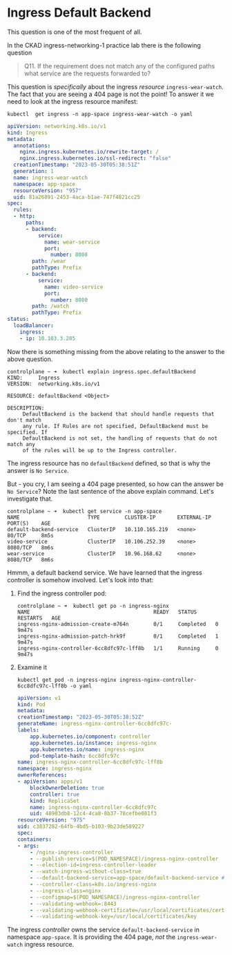 # Ingress Default Backend

This question is one of the most frequent of all.

In the CKAD ingress-networking-1 practice lab there is the following question

> Q11. If the requirement does not match any of the configured paths what service are the requests forwarded to?

This question is *specifically* about the ingress *resource* `ingress-wear-watch`. The fact that you are seeing a 404 page is not the point! To answer it we need to look at the ingress resource manifest:

```
kubectl  get ingress -n app-space ingress-wear-watch -o yaml
```

```yaml
apiVersion: networking.k8s.io/v1
kind: Ingress
metadata:
  annotations:
    nginx.ingress.kubernetes.io/rewrite-target: /
    nginx.ingress.kubernetes.io/ssl-redirect: "false"
  creationTimestamp: "2023-05-30T05:38:51Z"
  generation: 1
  name: ingress-wear-watch
  namespace: app-space
  resourceVersion: "957"
  uid: 81a26891-2453-4aca-b1ae-747f4821cc25
spec:
  rules:
  - http:
      paths:
      - backend:
          service:
            name: wear-service
            port:
              number: 8080
        path: /wear
        pathType: Prefix
      - backend:
          service:
            name: video-service
            port:
              number: 8080
        path: /watch
        pathType: Prefix
status:
  loadBalancer:
    ingress:
    - ip: 10.103.3.205
```

Now there is something missing from the above relating to the answer to the above question.

```
controlplane ~ ➜  kubectl explain ingress.spec.defaultBackend
KIND:     Ingress
VERSION:  networking.k8s.io/v1

RESOURCE: defaultBackend <Object>

DESCRIPTION:
     DefaultBackend is the backend that should handle requests that don't match
     any rule. If Rules are not specified, DefaultBackend must be specified. If
     DefaultBackend is not set, the handling of requests that do not match any
     of the rules will be up to the Ingress controller.
```

The ingress resource has no `defaultBackend` defined, so that is why the answer is `No Service`.

But - you cry, I am seeing a 404 page presented, so how can the answer be `No Service`? Note the last sentence of the above explain command. Let's investigate that.


```
controlplane ~ ➜  kubectl get service -n app-space
NAME                      TYPE        CLUSTER-IP       EXTERNAL-IP   PORT(S)    AGE
default-backend-service   ClusterIP   10.110.165.219   <none>        80/TCP     8m5s
video-service             ClusterIP   10.106.252.39    <none>        8080/TCP   8m6s
wear-service              ClusterIP   10.96.168.62     <none>        8080/TCP   8m6s
```

Hmmm, a default backend service. We have learned that the ingress controller is somehow involved. Let's look into that:

1.  Find the ingress controller pod:

    ```
    controlplane ~ ➜  kubectl get po -n ingress-nginx
    NAME                                        READY   STATUS      RESTARTS   AGE
    ingress-nginx-admission-create-m764n        0/1     Completed   0          9m47s
    ingress-nginx-admission-patch-hrk9f         0/1     Completed   1          9m47s
    ingress-nginx-controller-6cc8dfc97c-lff8b   1/1     Running     0          9m47s
    ```
1.  Examine it

    ```
    kubectl get pod -n ingress-nginx ingress-nginx-controller-6cc8dfc97c-lff8b -o yaml
    ```

    ```yaml
    apiVersion: v1
    kind: Pod
    metadata:
    creationTimestamp: "2023-05-30T05:38:52Z"
    generateName: ingress-nginx-controller-6cc8dfc97c-
    labels:
        app.kubernetes.io/component: controller
        app.kubernetes.io/instance: ingress-nginx
        app.kubernetes.io/name: ingress-nginx
        pod-template-hash: 6cc8dfc97c
    name: ingress-nginx-controller-6cc8dfc97c-lff8b
    namespace: ingress-nginx
    ownerReferences:
    - apiVersion: apps/v1
        blockOwnerDeletion: true
        controller: true
        kind: ReplicaSet
        name: ingress-nginx-controller-6cc8dfc97c
        uid: 48903db8-12c4-4ca8-8b37-78cefbe081f3
    resourceVersion: "975"
    uid: c3837282-64fb-4bd5-b103-9b23de589227
    spec:
    containers:
    - args:
        - /nginx-ingress-controller
        - --publish-service=$(POD_NAMESPACE)/ingress-nginx-controller
        - --election-id=ingress-controller-leader
        - --watch-ingress-without-class=true
        - --default-backend-service=app-space/default-backend-service # <- LOOK HERE
        - --controller-class=k8s.io/ingress-nginx
        - --ingress-class=nginx
        - --configmap=$(POD_NAMESPACE)/ingress-nginx-controller
        - --validating-webhook=:8443
        - --validating-webhook-certificate=/usr/local/certificates/cert
        - --validating-webhook-key=/usr/local/certificates/key
    ```

The ingress *controller* owns the service `default-backend-service` in namespace `app-space`. It is providing the 404 page, *not* the `ingress-wear-watch` ingress resource.

